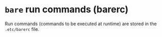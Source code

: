 # `bare` run commands (barerc)

Run commands (commands to be executed at runtime) are stored in the `.etc/barerc` file.